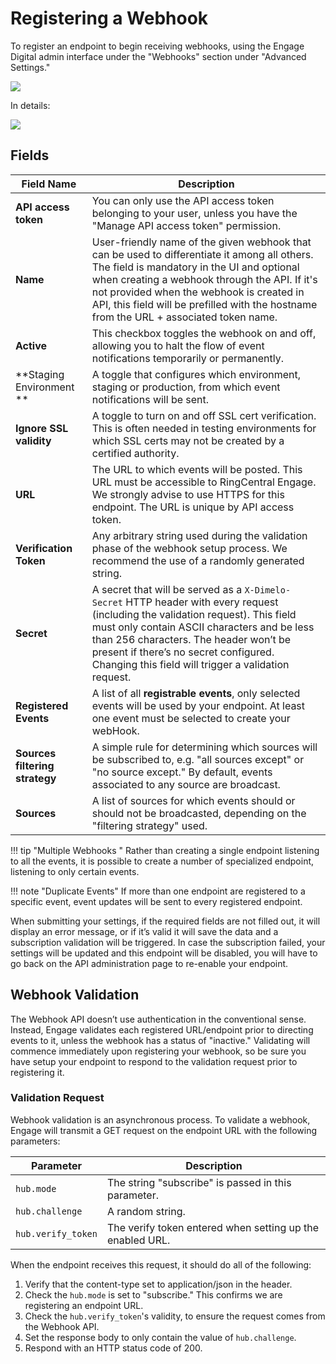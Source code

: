 # Registering a Webhook

To register an endpoint to begin receiving webhooks, using the Engage Digital admin interface under the "Webhooks" section under "Advanced Settings."

<img class="img-fluid" src="../dimelo_webhook_register_800x.png">

In details:

<img class="img-fluid" src="../dimelo_webhook_register-details.png">

## Fields

| Field Name | Description |
|-|-|
| **API access token** | You can only use the API access token belonging to your user, unless you have the "Manage API access token" permission. | 
| **Name** | User-friendly name of the given webhook that can be used to differentiate it among all others. The field is mandatory in the UI and optional when creating a webhook through the API. If it's not provided when the webhook is created in API, this field will be prefilled with the hostname from the URL + associated token name. | 
| **Active** | This checkbox toggles the webhook on and off, allowing you to halt the flow of event notifications temporarily or permanently. 
| **Staging Environment ** | A toggle that configures which environment, staging or production, from which event notifications will be sent. |
| **Ignore SSL validity** | A toggle to turn on and off SSL cert verification. This is often needed in testing environments for which SSL certs may not be created by a certified authority. | 
| **URL** | The URL to which events will be posted. This URL must be accessible to RingCentral Engage. We strongly advise to use HTTPS for this endpoint. The URL is unique by API access token. |
| **Verification Token** | Any arbitrary string used during the validation phase of the webhook setup process. We recommend the use of a randomly generated string. |
| **Secret** | A secret that will be served as a `X-Dimelo-Secret` HTTP header with every request (including the validation request). This field must only contain ASCII characters and be less than 256 characters. The header won’t be present if there’s no secret configured. Changing this field will trigger a validation request. |
| **Registered Events** | A list of all **registrable events**, only selected events will be used by your endpoint. At least one event must be selected to create your webHook. |
| **Sources filtering strategy** |  A simple rule for determining which sources will be subscribed to, e.g. "all sources except" or "no source except." By default, events associated to any source are broadcast. |
| **Sources** | A list of sources for which events should or should not be broadcasted, depending on the "filtering strategy" used. |

!!! tip "Multiple Webhooks "
    Rather than creating a single endpoint listening to all the events, it is possible to create a number of specialized endpoint, listening to only certain events.

!!! note "Duplicate Events"
    If more than one endpoint are registered to a specific event, event updates will be sent to every registered endpoint.

When submitting your settings, if the required fields are not filled out, it will display an error message, or if it’s valid it will save the data and a subscription validation will be triggered. In case the subscription failed, ​your settings will be updated and this endpoint will be disabled​, you will have to go back on the API administration page to re-enable your endpoint.

## Webhook Validation

The Webhook API doesn’t use authentication in the conventional sense. Instead, Engage validates each registered URL/endpoint prior to directing events to it, unless the webhook has a status of "inactive." Validating will commence immediately upon registering your webhook, so be sure you have setup your endpoint to respond to the validation request prior to registering it. 

### Validation Request

Webhook validation is an asynchronous process. To validate a webhook, Engage will transmit a GET request on the endpoint URL with the following parameters:

| Parameter | Description |
|-|-|
| `hub.mode` | The string "subscribe" is passed in this parameter. |
| `hub.challenge` | A random string. |
| `hub.verify_token` | The verify token entered when setting up the enabled URL. |

When the endpoint receives this request, it should do all of the following:

1. Verify that the content-type set to application/json in the header.
2. Check the `hub.mode` is set to "subscribe." This confirms we are registering an endpoint URL.
3. Check the `hub.verify_token`'s validity, to ensure the request comes from the Webhook API.
4. Set the response body to only contain the value of `hub.challenge`.
5. Respond with an HTTP status code of 200.



